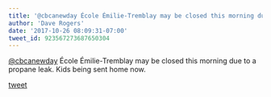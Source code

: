 ```yaml
---
title: '@cbcanewday École Émilie-Tremblay may be closed this morning due to a...'
author: 'Dave Rogers'
date: '2017-10-26 08:09:31-07:00'
tweet_id: 923567273687650304
---
```

[@cbcanewday](https://twitter.com/cbcanewday) École Émilie-Tremblay may be closed this morning due to a propane leak. Kids being sent home now.

[tweet](https://twitter.com/yukondude/status/923567273687650304)